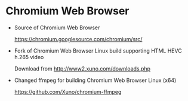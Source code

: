 # Chromium Web Browser
* Source of Chromium Web Browser 
    
    https://chromium.googlesource.com/chromium/src/

* Fork of Chromium Web Browser Linux build supporting HTML HEVC h.265 video

    Download from http://www2.xuno.com/downloads.php


* Changed ffmpeg for building Chromium Web Browser Linux (x64)

    https://github.com/Xuno/chromium-ffmpeg
    
    
